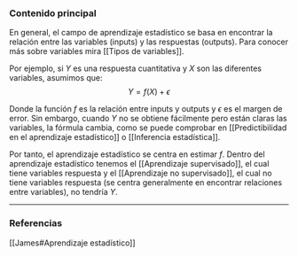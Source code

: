 ### Contenido principal

En general, el campo de aprendizaje estadístico se basa en encontrar la relación entre las variables (inputs) y las respuestas (outputs). Para conocer más sobre variables mira [[Tipos de variables]].

Por ejemplo, si $Y$ es una respuesta cuantitativa y $X$ son las diferentes variables, asumimos que:
$$Y = f(X) + \epsilon$$

Donde la función $f$ es la relación entre inputs y outputs y $\epsilon$ es el margen de error. Sin embargo, cuando $Y$ no se obtiene fácilmente pero están claras las variables, la fórmula cambia, como se puede comprobar en [[Predictibilidad en el aprendizaje estadístico]] o [[Inferencia estadística]].

Por tanto, el aprendizaje estadístico se centra en estimar $f$. Dentro del aprendizaje estadístico tenemos el [[Aprendizaje supervisado]], el cual tiene variables respuesta y el [[Aprendizaje no supervisado]], el cual no tiene variables respuesta (se centra generalmente en encontrar relaciones entre variables), no tendría $Y$.

--- 
### Referencias
[[James#Aprendizaje estadístico]]